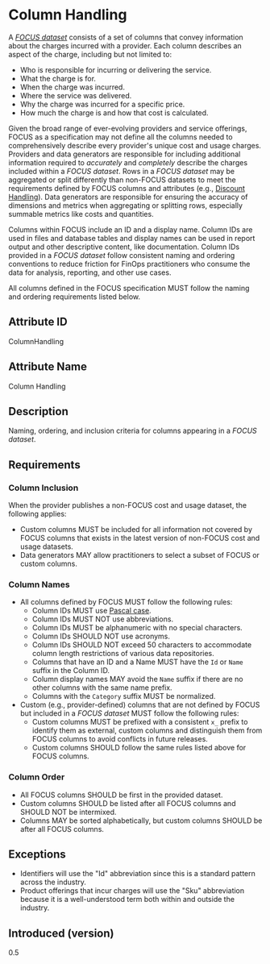 # Column Handling

A [*FOCUS dataset*](#glossary:FOCUS-dataset) consists of a set of columns that convey information about the charges incurred with a provider. Each column describes an aspect of the charge, including but not limited to:

* Who is responsible for incurring or delivering the service.
* What the charge is for.
* When the charge was incurred.
* Where the service was delivered.
* Why the charge was incurred for a specific price.
* How much the charge is and how that cost is calculated.

Given the broad range of ever-evolving providers and service offerings, FOCUS as a specification may not define all the columns needed to comprehensively describe every provider's unique cost and usage charges. Providers and data generators are responsible for including additional information required to *accurately* and *completely* describe the charges included within a *FOCUS dataset*. Rows in a *FOCUS dataset* may be aggregated or split differently than non-FOCUS datasets to meet the requirements defined by FOCUS columns and attributes (e.g., [Discount Handling](#discounthandling)). Data generators are responsible for ensuring the accuracy of dimensions and metrics when aggregating or splitting rows, especially summable metrics like costs and quantities.

Columns within FOCUS include an ID and a display name. Column IDs are used in files and database tables and display names can be used in report output and other descriptive content, like documentation. Column IDs provided in a *FOCUS dataset* follow consistent naming and ordering conventions to reduce friction for FinOps practitioners who consume the data for analysis, reporting, and other use cases.

All columns defined in the FOCUS specification MUST follow the naming and ordering requirements listed below.

## Attribute ID

ColumnHandling

## Attribute Name

Column Handling

## Description

Naming, ordering, and inclusion criteria for columns appearing in a *FOCUS dataset*.

## Requirements

### Column Inclusion

When the provider publishes a non-FOCUS cost and usage dataset, the following applies:

* Custom columns MUST be included for all information not covered by FOCUS columns that exists in the latest version of non-FOCUS cost and usage datasets.
* Data generators MAY allow practitioners to select a subset of FOCUS or custom columns.

### Column Names

* All columns defined by FOCUS MUST follow the following rules:
  * Column IDs MUST use [Pascal case](#glossary:pascalcase).
  * Column IDs MUST NOT use abbreviations.
  * Column IDs MUST be alphanumeric with no special characters.
  * Column IDs SHOULD NOT use acronyms.
  * Column IDs SHOULD NOT exceed 50 characters to accommodate column length restrictions of various data repositories.
  * Columns that have an ID and a Name MUST have the `Id` or `Name` suffix in the Column ID.
  * Column display names MAY avoid the `Name` suffix if there are no other columns with the same name prefix.
  * Columns with the `Category` suffix MUST be normalized.
* Custom (e.g., provider-defined) columns that are not defined by FOCUS but included in a *FOCUS dataset* MUST follow the following rules:
  * Custom columns MUST be prefixed with a consistent `x_` prefix to identify them as external, custom columns and distinguish them from FOCUS columns to avoid conflicts in future releases.
  * Custom columns SHOULD follow the same rules listed above for FOCUS columns.

### Column Order

* All FOCUS columns SHOULD be first in the provided dataset.
* Custom columns SHOULD be listed after all FOCUS columns and SHOULD NOT be intermixed.
* Columns MAY be sorted alphabetically, but custom columns SHOULD be after all FOCUS columns.

## Exceptions

* Identifiers will use the "Id" abbreviation since this is a standard pattern across the industry.
* Product offerings that incur charges will use the "Sku" abbreviation because it is a well-understood term both within and outside the industry.

## Introduced (version)

0.5
